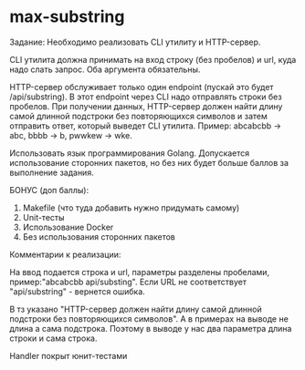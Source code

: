 # max-substring
Задание:
Необходимо реализовать CLI утилиту и HTTP-сервер.

CLI утилита должна принимать на вход строку (без пробелов) и url, куда надо слать запрос. Оба аргумента обязательны.

HTTP-сервер обслуживает только один endpoint (пускай это будет /api/substring). В этот endpoint через CLI надо отправлять строки без пробелов. При получении данных, HTTP-сервер должен найти длину самой длинной подстроки без повторяющихся символов и затем отправить ответ, который выведет CLI утилита. Пример: abcabcbb -> abc, bbbb -> b, pwwkew -> wke.

Использовать язык программирования Golang. Допускается использование сторонних пакетов, но без них будет больше баллов за выполнение задания.

БОНУС (доп баллы):
1. Makefile (что туда добавить нужно придумать самому)
2. Unit-тесты
3. Использование Docker
4. Без использования сторонних пакетов

Комментарии к реализации:

На ввод подается строка и url, параметры разделены пробелами, пример:"abcabcbb api/substing". Если URL не соответствует "api/substring" - вернется ошибка.

В тз указано "HTTP-сервер должен найти длину самой длинной подстроки без повторяющихся символов". А в примерах на выводе не длина а сама подстрока. Поэтому в выводе у нас два параметра длина строки и сама строка.

Handler покрыт юнит-тестами


